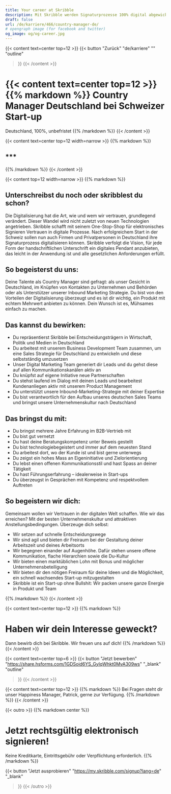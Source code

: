 ```yaml
---
title: Your career at Skribble
description: Mit Skribble werden Signaturprozesse 100% digital abgewickelt, basierend auf der qualifizierten elektronischen Signatur “QES” - die e-Unterschrift, die vor Schweizer und EU Gesetz der handschriftlichen Unterschrift gleichgestellt ist.
draft: false
url: /de/karriere/466/country-manager-de/
# opengraph image (for facebook and twitter)
og_image: og/og-career.jpg
---
```


{{< content text=center top=12 >}}
{{< button
  "Zurück"
  "de/karriere"
  ""
  "outline"
>}}
{{< /content >}}

{{< content text=center top=12 >}}
{{% markdown %}}
Country Manager Deutschland 
bei Schweizer Start-up
===============
Deutschland, 100%, unbefristet
{{% /markdown %}}
{{< /content >}}

{{< content text=center top=12 width=narrow >}}
{{% markdown %}}
## ***
{{% /markdown %}}
{{< /content >}}

{{< content top=12 width=narrow >}}
{{% markdown %}}
## Unterschreibst du noch oder skribblest du schon?
Die Digitalisierung hat die Art, wie und wem wir vertrauen, grundlegend verändert. Dieser Wandel wird nicht zuletzt von neuen Technologien angetrieben. Skribble schafft mit seinem One-Stop-Shop für elektronisches Signieren Vertrauen in digitale Prozesse. Nach erfolgreichem Start in der Schweiz sollen nun auch Firmen und Privatpersonen in Deutschland ihre Signaturprozess digitalisieren können. Skribble verfolgt die Vision, für jede Form der handschriftlichen Unterschrift ein digitales Pendant anzubieten, das leicht in der Anwendung ist und alle gesetzlichen Anforderungen erfüllt. 

## So begeisterst du uns:
Deine Talente als Country Manager sind gefragt: als unser Gesicht in Deutschland, im Knüpfen von Kontakten zu Unternehmen und Behörden oder als Unterstützer unserer Inbound Marketing Strategie. Du bist von den Vorteilen der Digitalisierung überzeugt und es ist dir wichtig, ein Produkt mit echtem Mehrwert anbieten zu können. Dein Wunsch ist es, Mühsames einfach zu machen.

## Das kannst du bewirken:
- Du repräsentierst Skribble bei Entscheidungsträgern in Wirtschaft, Politik und Medien in Deutschland
- Du arbeitest mit unserem Business Development Team zusammen, um eine Sales Strategie für Deutschland zu entwickeln und diese selbstständig umzusetzen
- Unser Digital Marketing Team generiert dir Leads und du gehst diese auf allen Kommunikationskanälen aktiv an
- Du knüpfst auf eigene Initiative neue Partnerschaften
- Du stehst laufend im Dialog mit deinen Leads und bearbeitest Kundenanliegen aktiv mit unserem Product Management
- Du unterstützt unsere Inbound-Marketing-Strategie mit deiner Expertise
- Du bist verantwortlich für den Aufbau unseres deutschen Sales Teams und bringst unsere Unternehmenskultur nach Deutschland

## Das bringst du mit:
- Du bringst mehrere Jahre Erfahrung im B2B-Vertrieb mit
- Du bist gut vernetzt
- Du hast deine Beratungskompetenz unter Beweis gestellt
- Du bist technologiebegeistert und immer auf dem neuesten Stand
- Du arbeitest dort, wo der Kunde ist und bist gerne unterwegs
- Du zeigst ein hohes Mass an Eigeninitiative und Zielorientierung
- Du lebst einen offenen Kommunikationsstil und hast Spass an deiner Tätigkeit
- Du hast Führungserfahrung – idealerweise in Start-ups
- Du überzeugst in Gesprächen mit Kompetenz und respektvollem Auftreten

## So begeistern wir dich:
Gemeinsam wollen wir Vertrauen in der digitalen Welt schaffen. Wie wir das erreichen? Mit der besten Unternehmenskultur und attraktiven Anstellungsbedingungen. Überzeuge dich selbst:

- Wir setzen auf schnelle Entscheidungswege
- Wir sind agil und bieten dir Freiraum bei der Gestaltung deiner Arbeitszeit und deines Arbeitsorts
- Wir begegnen einander auf Augenhöhe. Dafür stehen unsere offene Kommunikation, flache Hierarchien sowie die Du-Kultur
- Wir bieten einen marktüblichen Lohn mit Bonus und möglicher Unternehmensbeteiligung
- Wir bieten dir den nötigen Freiraum für deine Ideen und die Möglichkeit, ein schnell wachsendes Start-up mitzugestalten
- Skribble ist ein Start-up ohne Bullshit: Wir packen unsere ganze Energie in Produkt und Team

{{% /markdown %}}
{{< /content >}}

{{< content text=center top=12 >}}
{{% markdown %}}
# Haben wir dein Interesse geweckt? 
Dann bewirb dich bei Skribble. Wir freuen uns auf dich!
{{% /markdown %}}
{{< /content >}}

{{< content text=center top=6 >}}
{{< button
  "Jetzt bewerben"
  "https://share.hsforms.com/1GDSoid6YS_GylqWhkt0MvA309ws"
  "_blank"
  "outline"
>}}
{{< /content >}}

{{< content text=center top=12 >}}
{{% markdown %}}
Bei Fragen steht dir unser Happiness Manager, Patrick, 
gerne zur Verfügung.
{{% /markdown %}}
{{< /content >}}

[//]: # (--------------------------------------------------------------------------------------------------------------)

{{< outro   >}}
{{% markdown center %}}
# Jetzt rechtsgültig elektronisch signieren!
Keine Kreditkarte, Eintrittsgebühr oder
Verpflichtung erforderlich.
{{% /markdown %}}

{{< button
  "Jetzt ausprobieren"
  "https://my.skribble.com/signup?lang=de"
  "_blank"
>}}
{{< /outro >}}